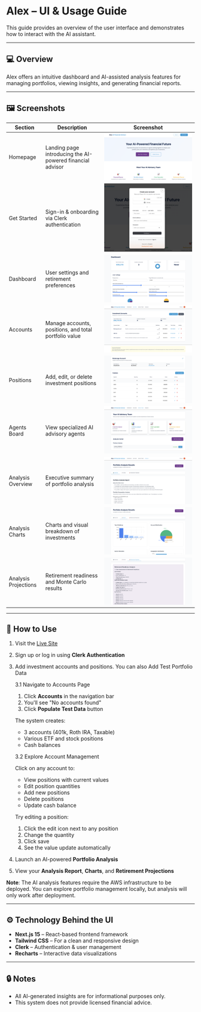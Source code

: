 # Alex – UI & Usage Guide

This guide provides an overview of the user interface and demonstrates how to interact with the AI assistant.

---

## 💻 Overview
Alex offers an intuitive dashboard and AI-assisted analysis features for managing portfolios, viewing insights, and generating financial reports.

---

## 🖼️ Screenshots

| Section | Description | Screenshot |
|----------|--------------|-------------|
| Homepage | Landing page introducing the AI-powered financial advisor | ![Homepage](../screenshots/Homepage.png) |
| Get Started | Sign-in & onboarding via Clerk authentication | ![Get Started](../screenshots/Get%20Started.png) |
| Dashboard | User settings and retirement preferences | ![Dashboard](../screenshots/Dashboard.png) |
| Accounts | Manage accounts, positions, and total portfolio value | ![Accounts](../screenshots/Accounts.png) |
| Positions | Add, edit, or delete investment positions | ![Positions](../screenshots/Positions.png) |
| Agents Board | View specialized AI advisory agents | ![Agents Board](../screenshots/Agents%20Board.png) |
| Analysis Overview | Executive summary of portfolio analysis | ![Analysis Overview](../screenshots/Analysis%20Overview.png) |
| Analysis Charts | Charts and visual breakdown of investments | ![Analysis Charts](../screenshots/Analysis%20Charts.png) |
| Analysis Projections | Retirement readiness and Monte Carlo results | ![Analysis Projections](../screenshots/Analysis%20Projections.png) |

---

## 🧭 How to Use
1. Visit the [Live Site](YOUR_LIVE_URL)
2. Sign up or log in using **Clerk Authentication**
3. Add investment accounts and positions. You can also Add Test Portfolio Data

    3.1 Navigate to Accounts Page

    1. Click **Accounts** in the navigation bar
    2. You'll see "No accounts found"
    3. Click **Populate Test Data** button

    The system creates:
    - 3 accounts (401k, Roth IRA, Taxable)
    - Various ETF and stock positions
    - Cash balances

    3.2 Explore Account Management

    Click on any account to:
    - View positions with current values
    - Edit position quantities
    - Add new positions
    - Delete positions
    - Update cash balance

    Try editing a position:
    1. Click the edit icon next to any position
    2. Change the quantity
    3. Click save
    4. See the value update automatically

4. Launch an AI-powered **Portfolio Analysis**
5. View your **Analysis Report**, **Charts**, and **Retirement Projections**


**Note**: The AI analysis features require the AWS infrastructure to be deployed. You can explore portfolio management locally, but analysis will only work after deployment.

---

## ⚙️ Technology Behind the UI
- **Next.js 15** – React-based frontend framework  
- **Tailwind CSS** – For a clean and responsive design  
- **Clerk** – Authentication & user management  
- **Recharts** – Interactive data visualizations  

---

## 🔒 Notes
- All AI-generated insights are for informational purposes only.  
- This system does not provide licensed financial advice.
